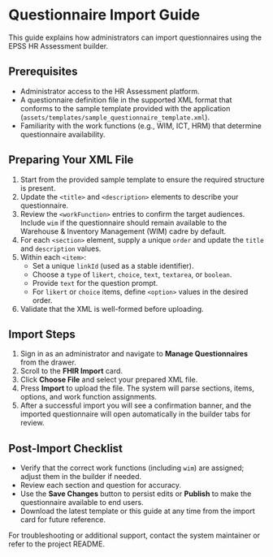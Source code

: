 # Questionnaire Import Guide

This guide explains how administrators can import questionnaires using the EPSS HR Assessment builder.

## Prerequisites

- Administrator access to the HR Assessment platform.
- A questionnaire definition file in the supported XML format that conforms to the sample template provided with the application (`assets/templates/sample_questionnaire_template.xml`).
- Familiarity with the work functions (e.g., WIM, ICT, HRM) that determine questionnaire availability.

## Preparing Your XML File

1. Start from the provided sample template to ensure the required structure is present.
2. Update the `<title>` and `<description>` elements to describe your questionnaire.
3. Review the `<workFunction>` entries to confirm the target audiences. Include `wim` if the questionnaire should remain available to the Warehouse & Inventory Management (WIM) cadre by default.
4. For each `<section>` element, supply a unique `order` and update the `title` and `description` values.
5. Within each `<item>`:
   - Set a unique `linkId` (used as a stable identifier).
   - Choose a `type` of `likert`, `choice`, `text`, `textarea`, or `boolean`.
   - Provide `text` for the question prompt.
   - For `likert` or `choice` items, define `<option>` values in the desired order.
6. Validate that the XML is well-formed before uploading.

## Import Steps

1. Sign in as an administrator and navigate to **Manage Questionnaires** from the drawer.
2. Scroll to the **FHIR Import** card.
3. Click **Choose File** and select your prepared XML file.
4. Press **Import** to upload the file. The system will parse sections, items, options, and work function assignments.
5. After a successful import you will see a confirmation banner, and the imported questionnaire will open automatically in the builder tabs for review.

## Post-Import Checklist

- Verify that the correct work functions (including `wim`) are assigned; adjust them in the builder if needed.
- Review each section and question for accuracy.
- Use the **Save Changes** button to persist edits or **Publish** to make the questionnaire available to end users.
- Download the latest template or this guide at any time from the import card for future reference.

For troubleshooting or additional support, contact the system maintainer or refer to the project README.

